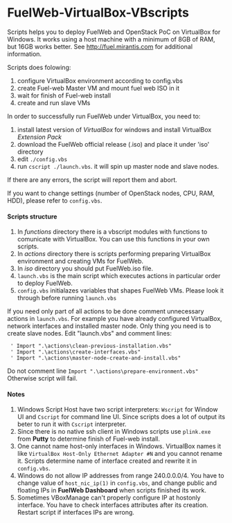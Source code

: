 FuelWeb-VirtualBox-VBscripts
============================

Scripts helps you to deploy FuelWeb and OpenStack PoC on VirtualBox for Windows.
It works using a host machine with a minimum of 8GB of RAM, but 16GB works better. 
See http://fuel.mirantis.com for additional information.

Scripts does folowing:
 1.  configure VirtualBox environment according to config.vbs
 2.  create Fuel-web Master VM and mount fuel web ISO in it
 3.  wait for finish of Fuel-web install
 4.  create and run slave VMs

In order to successfully run FuelWeb under VirtualBox, you need to:
 1.  install latest version of *VirtualBox* for windows and install VirtualBox *Extension Pack*
 2.  download the FuelWeb official release (.iso) and place it under 'iso' directory
 3.  edit `./config.vbs`
 4.  run `cscript ./launch.vbs`. it will spin up master node and slave nodes.

If there are any errors, the script will report them and abort.

If you want to change settings (number of OpenStack nodes, CPU, RAM, HDD), please refer to `config.vbs`.

#### Scripts structure

1.  In *functions* directory there is a vbscript modules with functions to comunicate with VirtualBox. 
You can use this functions in your own scripts.
2.  In *actions* directory there is scripts performing preparing VirtualBox environment and creating VMs for FuelWeb.
3.  In *iso* directory you should put FuelWeb.iso file.
4.  `launch.vbs` is the main script which executes actions in particular order to deploy FuelWeb.
5.  `config.vbs` initialazes variables that shapes FuelWeb VMs. Please look it through before running `launch.vbs`

If you need only part of all actions to be done comment unnecessary actions in `launch.vbs`. 
For example you have already configured VirtualBox, network interfaces and installed master node. 
Only thing you need is to create slave nodes. Edit "launch.vbs" and comment lines:  
```
 ' Import ".\actions\clean-previous-installation.vbs"
 ' Import ".\actions\create-interfaces.vbs"
 ' Import ".\actions\master-node-create-and-install.vbs"
```
Do not comment line `Import ".\actions\prepare-environment.vbs"` Otherwise script will fail.

#### Notes
1.  Windows Script Host have two script interpreters: `Wscript` for Window UI and `Cscript` for command line UI. 
Since scripts does a lot of output its beter to run it with `Cscript` interpreter.
2.  Since there is no native ssh client in Windows scripts use `plink.exe` from **Putty** to determine finish
of Fuel-web install.
3.  One cannot name host-only interfaces in Windows. VirtualBox names it like 
`VirtualBox Host-Only Ethernet Adapter #N` and you cannot rename it. Scripts determine name of interface
created and rewrite it in `config.vbs`.
4.  Windows do not allow IP addresses from range 240.0.0.0/4. You have to change value of `host_nic_ip(1)` in
`config.vbs`, and change public and floating IPs in **FuelWeb Dashboard** when scripts finished its work.
5.  Sometimes VBoxManage can't properly configure IP at hostonly interface. You have to check interfaces 
attributes after its creation. Restart script if interfaces IPs are wrong.
